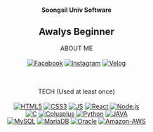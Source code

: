 <div align="center">

<h4>Soongsil Univ Software</h4>
<h2>Awalys Beginner</h2>


ABOUT ME<br><br>
[![Facebook](https://img.shields.io/badge/Facebook-1877F2?style=flat-square&logo=Facebook&logoColor=white)](github.com) [![Instagram](https://img.shields.io/badge/gyueunnim-E4405F?style=flat-square&logo=Instagram&logoColor=white)](github.com) [![Velog](https://img.shields.io/badge/Velog-20C997?style=flat-square&logo=Velog&logoColor=black)](https://velog.io/@gyueunnim) <br><br><br>
  
TECH (Used at least once)<br><br>
[![HTML5](https://img.shields.io/badge/HTML-E34F26?style=flat-square&logo=HTML5&logoColor=white)](github.com)  [![CSS3](https://img.shields.io/badge/CSS3-1572B6?style=flat-square&logo=CSS3&logoColor=white)](github.com) [![JS](https://img.shields.io/badge/JavaScript-F7DF1E?style=flat-square&logo=JavaScript&logoColor=black)](github.com) [![React](https://img.shields.io/badge/React-61DAFB?style=flat-square&logo=React&logoColor=black)](github.com) [![Node.js](https://img.shields.io/badge/Node.js-339933?style=flat-square&logo=Node.js&logoColor=white)](github.com)<br>
[![C](https://img.shields.io/badge/C-A8B9CC?style=flat-square&logo=C&logoColor=white)](github.com) [![Cplusplus](https://img.shields.io/badge/C++-00599C?style=flat-square&logo=Cplusplus&logoColor=white)](github.com) [![Python](https://img.shields.io/badge/Python-3776AB?style=flat-square&logo=Python&logoColor=white)](github.com) [![JAVA](https://img.shields.io/badge/Java-F80000?style=flat-square&logo=Java&logoColor=white)](github.com) <br>
[![MySQL](https://img.shields.io/badge/MySQL-4479A1?style=flat-square&logo=MySQL&logoColor=white)](github.com) [![MariaDB](https://img.shields.io/badge/MariaDB-003545?style=flat-square&logo=MariaDB&logoColor=white)](github.com) [![Oracle](https://img.shields.io/badge/Oracle-F80000?style=flat-square&logo=Oracle&logoColor=white)](github.com)  [![Amazon-AWS](https://img.shields.io/badge/AWS-232F3E?style=flat-square&logo=Amazon-AWS&logoColor=white)](github.com)<br>

</div>



<!--
**gyueunnim/gyueunnim** is a ✨ _special_ ✨ repository because its `README.md` (this file) appears on your GitHub profile.

Here are some ideas to get you started:

- 🔭 I’m currently working on ...
- 🌱 I’m currently learning ...
- 👯 I’m looking to collaborate on ...
- 🤔 I’m looking for help with ...
- 💬 Ask me about ...
- 📫 How to reach me: ...
- 😄 Pronouns: ...
- ⚡ Fun fact: ...
-->
